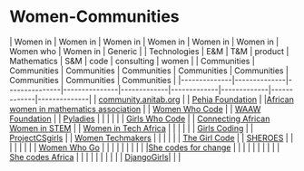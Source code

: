 # Women-Communities

|   Women in   |  Women in    |  Women in     |  Women in     | Women in    | Women in    | Women who   | Women in    | Generic      |
| Technologies |    E&M       |    T&M        |  product      | Mathematics |  S&M        |  code       | consulting  |  women       |
| Communities  |  Communities |  Communities  |  Communities  | Communities | Communities | Communities | Communities |  Communities |
|--------------|--------------|---------------|---------------|-------------|-------------|-------------|-------------|--------------|
| [community.anitab.org](https://community.anitab.org/) | |  [Pehia Foundation](https://pehia.org/) |     |[African women in mathematics association](http://africanwomeninmath.org/) |
      | [Women Who Code](https://www.womenwhocode.com/) |   | [WAAW Foundation](http://waawfoundation.org/)   |
| [Pyladies](https://www.pyladies.com/) |  |  |  |   |   |  [Girls Who Code](https://girlswhocode.com/)  |   | [Connecting African Women in STEM](https://connectingafricanwomeninstem.org/) |
| [Women in Tech Africa](http://www.womenintechafrica.com/) |   |  |  |  |  | [Girls Coding](http://www.girlscoding.com.ng/)  |   | [ProjectCSgirls](https://www.projectcsgirls.com/) |
| [Women Techmakers](https://www.womentechmakers.com/) |  |  |   |   |   |  [The Girl Code](https://thegirlcode.co/index.html) |   | [SHEROES](https://sheroes.com/)  |
|  |  |  |  |  |   | [Women Who Go](https://www.womenwhogo.org/)   |    |     |
|  |  |  |  |  |   |[She codes for change](http://shecodesforchange.org/) |   |   |
|  |  |  |  |  |   | [She codes Africa](https://medium.com/shecodeafrica) |   |   |
|  |  |  |  |  |   | [DjangoGirls](https://djangogirls.org/)|   |   |


